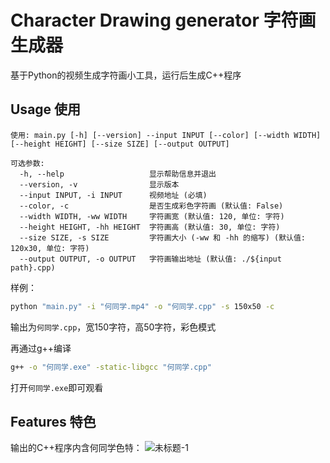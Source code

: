 # Character Drawing generator 字符画生成器

基于Python的视频生成字符画小工具，运行后生成C++程序

## Usage 使用

```
使用: main.py [-h] [--version] --input INPUT [--color] [--width WIDTH] [--height HEIGHT] [--size SIZE] [--output OUTPUT]

可选参数:
  -h, --help                   显示帮助信息并退出
  --version, -v                显示版本
  --input INPUT, -i INPUT      视频地址 (必填)
  --color, -c                  是否生成彩色字符画 (默认值: False)
  --width WIDTH, -ww WIDTH     字符画宽 (默认值: 120, 单位: 字符)
  --height HEIGHT, -hh HEIGHT  字符画高 (默认值: 30, 单位: 字符)
  --size SIZE, -s SIZE         字符画大小 (-ww 和 -hh 的缩写) (默认值: 120x30, 单位: 字符)
  --output OUTPUT, -o OUTPUT   字符画输出地址 (默认值: ./${input path}.cpp)
```
样例：

```bash
python "main.py" -i "何同学.mp4" -o "何同学.cpp" -s 150x50 -c
```

输出为`何同学.cpp`，宽150字符，高50字符，彩色模式

再通过g++编译

```bash
g++ -o "何同学.exe" -static-libgcc "何同学.cpp"
```

打开`何同学.exe`即可观看

## Features 特色

输出的C++程序内含何同学色特：
![未标题-1](https://user-images.githubusercontent.com/75195784/185288219-8a04e096-a4e7-492e-86b2-211568ae8a42.png)


